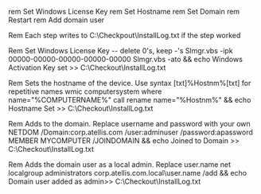rem Set Windows License Key
rem Set Hostname
rem Set Domain
rem Restart
rem Add domain user


Rem Each step writes to C:\Checkpout\InstallLog.txt if the step worked

Rem Set Windows License Key -- delete 0's, keep -'s
Slmgr.vbs -ipk 00000-00000-00000-00000-00000
Slmgr.vbs -ato && echo Windows Activation Key set >> C:\Checkout\InstallLog.txt

Rem Sets the hostname of the device. Use syntax [txt]%Hostnm%[txt] for repetitive names 
wmic computersystem where name="%COMPUTERNAME%" call rename name="%Hostnm%" && echo Hostname Set >> C:\Checkout\InstallLog.txt

Rem Adds to the domain. Replace username and password with your own
NETDOM /Domain:corp.atellis.com /user:adminuser /password:apassword MEMBER MYCOMPUTER /JOINDOMAIN && echo Joined to Domain >> C:\Checkout\InstallLog.txt

Rem Adds the domain user as a local admin. Replace user.name
net localgroup administrators corp.atellis.com.local\user.name /add && echo Domain user added as admin>> C:\Checkout\InstallLog.txt
